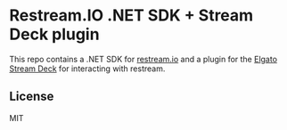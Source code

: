 # Restream.IO .NET SDK + Stream Deck plugin

This repo contains a .NET SDK for [restream.io](https://restream.io) and a plugin for the [Elgato Stream Deck](https://www.elgato.com/en/gaming/stream-deck) for interacting with restream.

## License

MIT